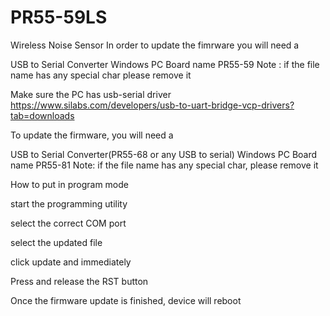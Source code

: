 # PR55-59LS
Wireless Noise Sensor 
In order to update the fimrware you will need a

USB to Serial Converter
Windows PC
Board name PR55-59
Note : if the file name has any special char please remove it

Make sure the PC has usb-serial driver https://www.silabs.com/developers/usb-to-uart-bridge-vcp-drivers?tab=downloads

To update the firmware, you will need a

USB to Serial Converter(PR55-68 or any USB to serial) Windows PC Board name PR55-81 Note: if the file name has any special char, please remove it

How to put in program mode

start the programming utility

select the correct COM port

select the updated file

click update and immediately

Press and release the RST button

Once the firmware update is finished, device will reboot
